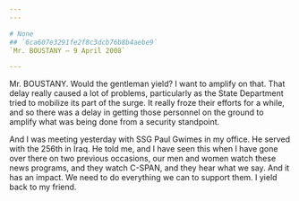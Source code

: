 ```yaml
---
---

# None
## `6ca607e3291fe2f8c3dcb76b8b4aebe9`
`Mr. BOUSTANY — 9 April 2008`

---
```



Mr. BOUSTANY. Would the gentleman yield? I want to amplify on that. 
That delay really caused a lot of problems, particularly as the State 
Department tried to mobilize its part of the surge. It really froze 
their efforts for a while, and so there was a delay in getting those 
personnel on the ground to amplify what was being done from a security 
standpoint.

And I was meeting yesterday with SSG Paul Gwimes in my office. He 
served with the 256th in Iraq. He told me, and I have seen this when I 
have gone over there on two previous occasions, our men and women watch 
these news programs, and they watch C-SPAN, and they hear what we say. 
And it has an impact. We need to do everything we can to support them. 
I yield back to my friend.